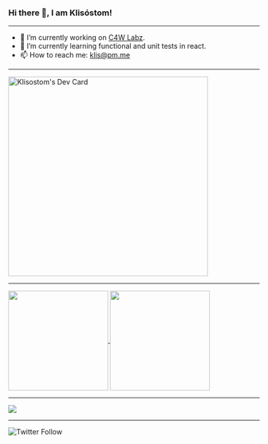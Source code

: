 ### Hi there 👋, I am Klisóstom!

---

<!--
**klisostom/klisostom** is a ✨ _special_ ✨ repository because its `README.md` (this file) appears on your GitHub profile.

Here are some ideas to get you started:

- 🔭 I’m currently open to work.
- 🌱 I’m currently learning ...
- 👯 I’m looking to collaborate on ...
- 🤔 I’m looking for help with ...
- 💬 Ask me about ...
- 📫 How to reach me: ...
- 😄 Pronouns: ...
- ⚡ Fun fact: ...
-->

- 🔭 I’m currently working on [C4W Labz](c4wlabz.com).
- 🌱 I’m currently learning functional and unit tests in react.
- 📫 How to reach me: klis@pm.me
---

<!--
<a href="https://app.daily.dev/DailyDevTips">
  <img src="https://github.com/klisostom/klisostom/blob/main/devcard.svg" width="400" alt="Klisóstom's Dev Card"/>
</a>
-->

<a href="https://app.daily.dev/klisostom">
  <img src="https://api.daily.dev/devcards/a48ed232c2b54c9298fa46e98613437d.png?r=qw8" width="400" alt="Klisostom's Dev Card"/>
</a>

<!--
[![Anurag's GitHub stats](https://github-readme-stats.vercel.app/api?username=klisostom&count_private=true&show_icons=true&theme=chartreuse-dark)](https://github.com/klisostom/klisostom)

[![Top Langs](https://github-readme-stats.vercel.app/api/top-langs/?username=klisostom&hide=java,htm,blade&layout=compact)](https://github.com/klisostom/klisostom)
-->

---

<a href="https://github.com/klisostom/klisostom">
  <img
       align="center"
       height="200"
       src="https://github-readme-stats.vercel.app/api?username=klisostom&count_private=true&show_icons=true&theme=chartreuse-dark"
  />
</a>
<a href="https://github.com/klisostom/klisostom">
  <img
       align="center"
       height="200"
       src="https://github-readme-stats.vercel.app/api/top-langs/?username=klisostom&hide=java,htm,blade&layout=compact"
  />
</a>

---

<a href="https://projecteuler.net/profile/klisostom.png">
  <img src="https://projecteuler.net/profile/klisostom.png"  />
</a>

---

![Twitter Follow](https://img.shields.io/twitter/follow/klis_silva?label=klis%C3%B3stom&style=social)
